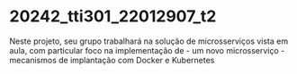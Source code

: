 # 20242_tti301_22012907_t2
 Neste projeto, seu grupo trabalhará na solução de microsserviços vista em aula, com particular foco na implementação de - um novo microsserviço - mecanismos de implantação com Docker e Kubernetes
